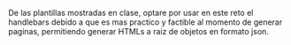 De las plantillas mostradas en clase, optare por usar en este reto el handlebars debido a que es mas practico y factible al momento de generar paginas, permitiendo generar HTMLs a raiz de objetos en formato json.
